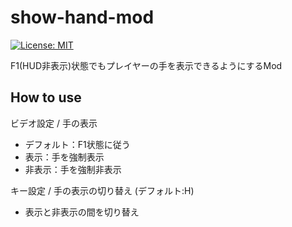 # show-hand-mod

[![License: MIT](https://img.shields.io/badge/License-MIT-yellow.svg)](https://opensource.org/licenses/MIT)

F1(HUD非表示)状態でもプレイヤーの手を表示できるようにするMod  

## How to use

ビデオ設定 / 手の表示
 - デフォルト：F1状態に従う  
 - 表示：手を強制表示  
 - 非表示：手を強制非表示

キー設定 / 手の表示の切り替え (デフォルト:H)
 - 表示と非表示の間を切り替え
